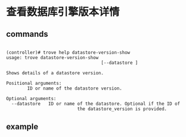 # 查看数据库引擎版本详情

## commands
<pre><code>
(controller)# trove help datastore-version-show
usage: trove datastore-version-show <datastore_version>
                                    [--datastore <datastore>]

Shows details of a datastore version.

Positional arguments:
  <datastore_version>      ID or name of the datastore version.

Optional arguments:
  --datastore <datastore>  ID or name of the datastore. Optional if the ID of
                           the datastore_version is provided.
</code></pre>

## example
<pre><code>
</code></pre>
